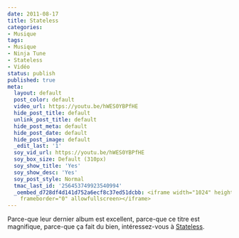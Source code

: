 ```yaml
---
date: 2011-08-17
title: Stateless
categories:
- Musique
tags:
- Musique
- Ninja Tune
- Stateless
- Vidéo
status: publish
published: true
meta:
  layout: default
  post_color: default
  video_url: https://youtu.be/hWES0YBPfHE
  hide_post_title: default
  unlink_post_title: default
  hide_post_meta: default
  hide_post_date: default
  hide_post_image: default
  _edit_last: '1'
  soy_vid_url: https://youtu.be/hWES0YBPfHE
  soy_box_size: Default (310px)
  soy_show_title: 'Yes'
  soy_show_desc: 'Yes'
  soy_post_style: Normal
  tmac_last_id: '256453749923540994'
  _oembed_d728df4d141d752a6ecf8c37ed51dcbb: <iframe width="1024" height="576" src="https://www.youtube.com/embed/hWES0YBPfHE?fs=1&feature=oembed"
    frameborder="0" allowfullscreen></iframe>
---
```

Parce-que leur dernier album est excellent, parce-que ce titre est magnifique, parce-que ça fait du bien, intéressez-vous à <a title="Site web de Stateless" href="https://www.statelessonline.com/">Stateless</a>.
